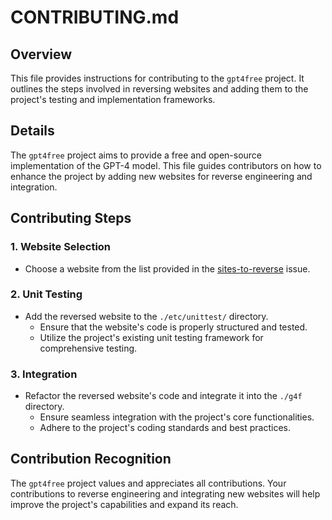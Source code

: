 # CONTRIBUTING.md

## Overview

This file provides instructions for contributing to the `gpt4free` project. It outlines the steps involved in reversing websites and adding them to the project's testing and implementation frameworks.

## Details

The `gpt4free` project aims to provide a free and open-source implementation of the GPT-4 model. This file guides contributors on how to enhance the project by adding new websites for reverse engineering and integration.

## Contributing Steps

### 1. Website Selection

- Choose a website from the list provided in the [sites-to-reverse](https://github.com/xtekky/gpt4free/issues/40) issue.

### 2. Unit Testing

- Add the reversed website to the `./etc/unittest/` directory.
    - Ensure that the website's code is properly structured and tested.
    - Utilize the project's existing unit testing framework for comprehensive testing.

### 3. Integration

- Refactor the reversed website's code and integrate it into the `./g4f` directory.
    - Ensure seamless integration with the project's core functionalities.
    - Adhere to the project's coding standards and best practices.

## Contribution Recognition

The `gpt4free` project values and appreciates all contributions. Your contributions to reverse engineering and integrating new websites will help improve the project's capabilities and expand its reach.